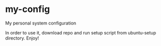 # my-config
My personal system configuration

In order to use it, download repo and run setup script from ubuntu-setup directory. Enjoy!
